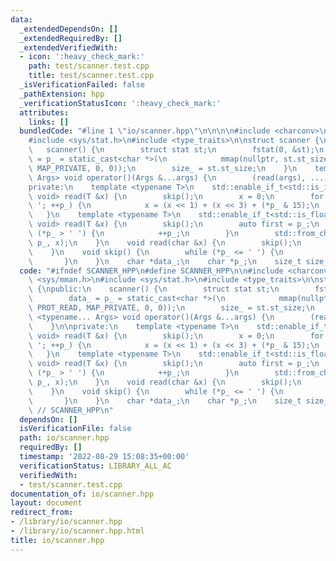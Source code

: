 ```yaml
---
data:
  _extendedDependsOn: []
  _extendedRequiredBy: []
  _extendedVerifiedWith:
  - icon: ':heavy_check_mark:'
    path: test/scanner.test.cpp
    title: test/scanner.test.cpp
  _isVerificationFailed: false
  _pathExtension: hpp
  _verificationStatusIcon: ':heavy_check_mark:'
  attributes:
    links: []
  bundledCode: "#line 1 \"io/scanner.hpp\"\n\n\n\n#include <charconv>\n#include <sys/mman.h>\n\
    #include <sys/stat.h>\n#include <type_traits>\n\nstruct scanner {\npublic:\n \
    \   scanner() {\n        struct stat st;\n        fstat(0, &st);\n        data_\
    \ = p_ = static_cast<char *>(\n            mmap(nullptr, st.st_size, PROT_READ,\
    \ MAP_PRIVATE, 0, 0));\n        size_ = st.st_size;\n    }\n    template <typename...\
    \ Args> void operator()(Args &...args) {\n        (read(args), ...);\n    }\n\n\
    private:\n    template <typename T>\n    std::enable_if_t<std::is_integral_v<T>,\
    \ void> read(T &x) {\n        skip();\n        x = 0;\n        for (; *p_ > '\
    \ '; ++p_) {\n            x = (x << 1) + (x << 3) + (*p_ & 15);\n        }\n \
    \   }\n    template <typename T>\n    std::enable_if_t<std::is_floating_point_v<T>,\
    \ void> read(T &x) {\n        skip();\n        auto first = p_;\n        while\
    \ (*p_ > ' ') {\n            ++p_;\n        }\n        std::from_chars(first,\
    \ p_, x);\n    }\n    void read(char &x) {\n        skip();\n        x = *p_++;\n\
    \    }\n    void skip() {\n        while (*p_ <= ' ') {\n            ++p_;\n \
    \       }\n    }\n    char *data_;\n    char *p_;\n    size_t size_;\n};\n\n\n"
  code: "#ifndef SCANNER_HPP\n#define SCANNER_HPP\n\n#include <charconv>\n#include\
    \ <sys/mman.h>\n#include <sys/stat.h>\n#include <type_traits>\n\nstruct scanner\
    \ {\npublic:\n    scanner() {\n        struct stat st;\n        fstat(0, &st);\n\
    \        data_ = p_ = static_cast<char *>(\n            mmap(nullptr, st.st_size,\
    \ PROT_READ, MAP_PRIVATE, 0, 0));\n        size_ = st.st_size;\n    }\n    template\
    \ <typename... Args> void operator()(Args &...args) {\n        (read(args), ...);\n\
    \    }\n\nprivate:\n    template <typename T>\n    std::enable_if_t<std::is_integral_v<T>,\
    \ void> read(T &x) {\n        skip();\n        x = 0;\n        for (; *p_ > '\
    \ '; ++p_) {\n            x = (x << 1) + (x << 3) + (*p_ & 15);\n        }\n \
    \   }\n    template <typename T>\n    std::enable_if_t<std::is_floating_point_v<T>,\
    \ void> read(T &x) {\n        skip();\n        auto first = p_;\n        while\
    \ (*p_ > ' ') {\n            ++p_;\n        }\n        std::from_chars(first,\
    \ p_, x);\n    }\n    void read(char &x) {\n        skip();\n        x = *p_++;\n\
    \    }\n    void skip() {\n        while (*p_ <= ' ') {\n            ++p_;\n \
    \       }\n    }\n    char *data_;\n    char *p_;\n    size_t size_;\n};\n\n#endif\
    \ // SCANNER_HPP\n"
  dependsOn: []
  isVerificationFile: false
  path: io/scanner.hpp
  requiredBy: []
  timestamp: '2022-08-29 15:08:35+00:00'
  verificationStatus: LIBRARY_ALL_AC
  verifiedWith:
  - test/scanner.test.cpp
documentation_of: io/scanner.hpp
layout: document
redirect_from:
- /library/io/scanner.hpp
- /library/io/scanner.hpp.html
title: io/scanner.hpp
---
```

